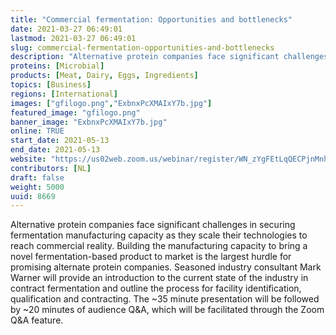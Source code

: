 ```yaml
---
title: "Commercial fermentation: Opportunities and bottlenecks"
date: 2021-03-27 06:49:01
lastmod: 2021-03-27 06:49:01
slug: commercial-fermentation-opportunities-and-bottlenecks
description: "Alternative protein companies face significant challenges in securing fermentation manufacturing capacity as they scale their technologies to reach commercial reality. Building the manufacturing capacity to bring a novel fermentation-based product to market is the largest hurdle for promising alternate protein companies. Seasoned industry consultant Mark Warner will provide an introduction to the current state of the industry in contract fermentation and outline the process for facility identification, qualification and contracting."
proteins: [Microbial]
products: [Meat, Dairy, Eggs, Ingredients]
topics: [Business]
regions: [International]
images: ["gfilogo.png","ExbnxPcXMAIxY7b.jpg"]
featured_image: "gfilogo.png"
banner_image: "ExbnxPcXMAIxY7b.jpg"
online: TRUE
start_date: 2021-05-13
end_date: 2021-05-13
website: "https://us02web.zoom.us/webinar/register/WN_zYgFEtLqQECPjnMnhl8Gyg"
contributors: [NL]
draft: false
weight: 5000
uuid: 8669
---
```

Alternative protein companies face significant challenges in securing
fermentation manufacturing capacity as they scale their technologies to
reach commercial reality. Building the manufacturing capacity to bring a
novel fermentation-based product to market is the largest hurdle for
promising alternate protein companies. Seasoned industry consultant Mark
Warner will provide an introduction to the current state of the industry
in contract fermentation and outline the process for facility
identification, qualification and contracting. The \~35 minute
presentation will be followed by \~20 minutes of audience Q&A, which
will be facilitated through the Zoom Q&A feature.
